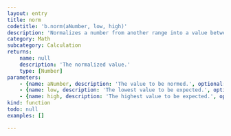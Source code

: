 ```yaml
---
layout: entry
title: norm
codetitle: 'b.norm(aNumber, low, high)'
description: 'Normalizes a number from another range into a value between 0 and 1.'
category: Math
subcategory: Calculation
returns:
    name: null
    description: 'The normalized value.'
    type: [Number]
parameters:
    - {name: aNumber, description: 'The value to be normed.', optional: false, type: [Number]}
    - {name: low, description: 'The lowest value to be expected.', optional: false, type: [Number]}
    - {name: high, description: 'The highest value to be expected.', optional: false, type: [Number]}
kind: function
todo: null
examples: []

---
```

